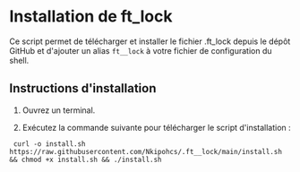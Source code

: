 # Installation de ft_lock

Ce script permet de télécharger et installer le fichier .ft_lock depuis le dépôt GitHub et d'ajouter un alias `ft__lock` à votre fichier de configuration du shell.

## Instructions d'installation

1. Ouvrez un terminal.

2. Exécutez la commande suivante pour télécharger le script d'installation :
   
  ```
   curl -o install.sh https://raw.githubusercontent.com/Nkipohcs/.ft__lock/main/install.sh && chmod +x install.sh && ./install.sh
  ```

